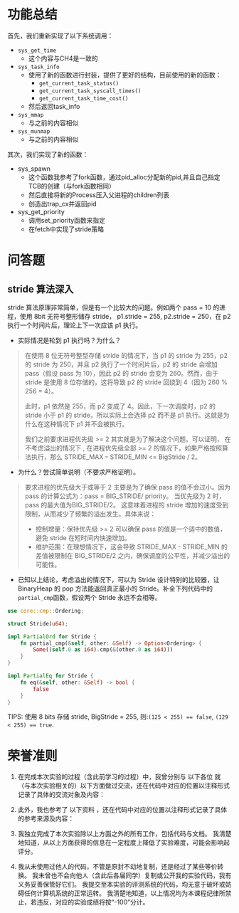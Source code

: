 # 功能总结

首先，我们重新实现了以下系统调用：

* `sys_get_time`
  * 这个内容与CH4是一致的
* `sys_task_info`
  * 使用了新的函数进行封装，提供了更好的结构，目前使用的新的函数：
    * `get_current_task_status()`
    * `get_current_task_syscall_times()`
    * `get_current_task_time_cost()`
  * 然后返回task_info
* `sys_mmap`
  * 与之前的内容相似
* `sys_munmap`
  * 与之前的内容相似

其次，我们实现了新的函数：

* sys_spawn
  * 这个函数我参考了fork函数，通过pid_alloc分配新的pid,并且自己指定TCB的创建（与fork函数相同）
  * 然后直接将新的Process压入父进程的children列表
  * 创造出trap_cx并返回pid
* sys_get_priority
  * 调用set_priority函数来指定
  * 在fetch中实现了stride策略

# 问答题

## stride 算法深入

stride 算法原理非常简单，但是有一个比较大的问题。例如两个 pass = 10 的进程，使用 8bit 无符号整形储存 stride， p1.stride = 255, p2.stride = 250，在 p2 执行一个时间片后，理论上下一次应该 p1 执行。

* 实际情况是轮到 p1 执行吗？为什么？

> 在使用 8 位无符号整型存储 stride 的情况下，当 p1 的 stride 为 255，p2 的 stride 为 250，并且 p2 执行了一个时间片后，p2 的 stride 会增加 pass（假设 pass 为 10），因此 p2 的 stride 会变为 260。然而，由于 stride 是使用 8 位存储的，这将导致 p2 的 stride 回绕到 4（因为 260 % 256 = 4）。
>
> 此时，p1 依然是 255，而 p2 变成了 4。因此，下一次调度时，p2 的 stride 小于 p1 的 stride，所以实际上会选择 p2 而不是 p1 执行。这就是为什么在这种情况下 p1 并不会被执行。
>
> 我们之前要求进程优先级 >= 2 其实就是为了解决这个问题。可以证明， 在不考虑溢出的情况下 , 在进程优先级全部 >= 2 的情况下，如果严格按照算法执行，那么 STRIDE_MAX – STRIDE_MIN <= BigStride / 2。

* 为什么？尝试简单说明（不要求严格证明）。

> 要求进程的优先级大于或等于 2 主要是为了确保 pass 的值不会过小。因为 pass 的计算公式为：pass = BIG_STRIDE/ priority。
> 当优先级为 2 时，pass 的最大值为BIG_STRIDE/2。
> 这意味着进程的 stride 增加的速度受到限制，从而减少了频繁的溢出发生。具体来说：
>
> * 控制增量：保持优先级 >= 2 可以确保 pass 的值是一个适中的数值，避免 stride 在短时间内快速增加。
> * 维护范围：在理想情况下，这会导致 STRIDE_MAX - STRIDE_MIN 的差值被限制在 BIG_STRIDE/2 之内，确保调度的公平性，并减少溢出的可能性。

* 已知以上结论，考虑溢出的情况下，可以为 Stride 设计特别的比较器，让 BinaryHeap<Stride> 的 pop 方法能返回真正最小的 Stride。补全下列代码中的`partial_cmp`函数，假设两个 Stride 永远不会相等。

```Rust
use core::cmp::Ordering;

struct Stride(u64);

impl PartialOrd for Stride {
    fn partial_cmp(&self, other: &Self) -> Option<Ordering> {
        Some((self.0 as i64).cmp(&(other.0 as i64)))
    }
}

impl PartialEq for Stride {
    fn eq(&self, other: &Self) -> bool {
        false
    }
}
```

TIPS: 使用 8 bits 存储 stride, BigStride = 255, 则:`(125 < 255) == false`, `(129 < 255) == true`.

# 荣誉准则

1. 在完成本次实验的过程（含此前学习的过程）中，我曾分别与 以下各位 就（与本次实验相关的）以下方面做过交流，还在代码中对应的位置以注释形式记录了具体的交流对象及内容：

2. 此外，我也参考了 以下资料 ，还在代码中对应的位置以注释形式记录了具体的参考来源及内容：

3. 我独立完成了本次实验除以上方面之外的所有工作，包括代码与文档。 我清楚地知道，从以上方面获得的信息在一定程度上降低了实验难度，可能会影响起评分。

4. 我从未使用过他人的代码，不管是原封不动地复制，还是经过了某些等价转换。 我未曾也不会向他人（含此后各届同学）复制或公开我的实验代码，我有义务妥善保管好它们。 我提交至本实验的评测系统的代码，均无意于破坏或妨碍任何计算机系统的正常运转。 我清楚地知道，以上情况均为本课程纪律所禁止，若违反，对应的实验成绩将按“-100”分计。
